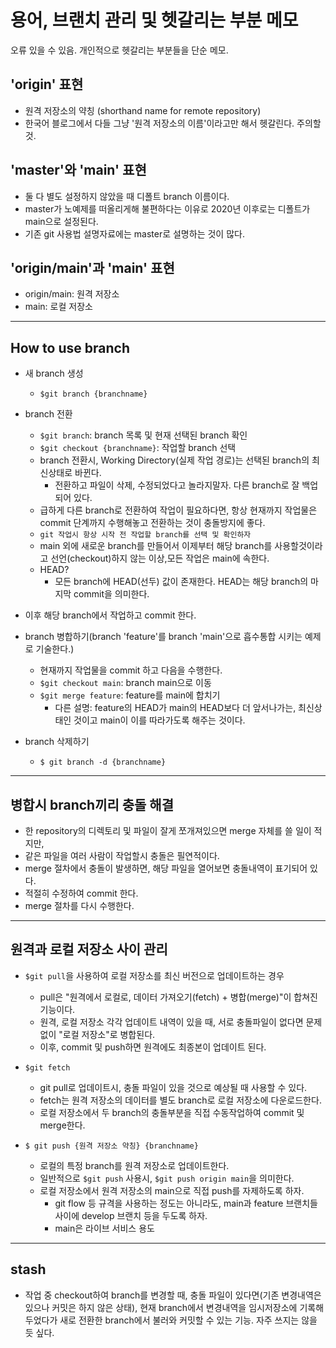# 용어, 브랜치 관리 및 헷갈리는 부분 메모
오류 있을 수 있음. 개인적으로 헷갈리는 부분들을 단순 메모.

## 'origin' 표현
- 원격 저장소의 약칭 (shorthand name for remote repository)
- 한국어 블로그에서 다들 그냥 '원격 저장소의 이름'이라고만 해서 헷갈린다. 주의할 것.

## 'master'와 'main' 표현
- 둘 다 별도 설정하지 않았을 때 디폴트 branch 이름이다.
- master가 노예제를 떠올리게해 불편하다는 이유로 2020년 이후로는 디폴트가 main으로 설정된다.
- 기존 git 사용법 설명자료에는 master로 설명하는 것이 많다.

## 'origin/main'과 'main' 표현
- origin/main: 원격 저장소
- main: 로컬 저장소
------------------------------
## How to use branch
- 새 branch 생성
	- `$git branch {branchname}`
- branch 전환
	- `$git branch`: branch 목록 및 현재 선택된 branch 확인
	- `$git checkout {branchname}`: 작업할 branch 선택
	- branch 전환시, Working Directory(실제 작업 경로)는 선택된 branch의 최신상태로 바뀐다.
		- 전환하고 파일이 삭제, 수정되었다고 놀라지말자. 다른 branch로 잘 백업되어 있다.
	- 급하게 다른 branch로 전환하여 작업이 필요하다면, 항상 현재까지 작업물은 commit 단계까지 수행해놓고 전환하는 것이 충돌방지에 좋다.
    - `git 작업시 항상 시작 전 작업할 branch를 선택 및 확인하자`
    - main 외에 새로운 branch를 만들어서 이제부터 해당 branch를 사용할것이라고 선언(checkout)하지 않는 이상,모든 작업은 main에 속한다.
	- HEAD?
		- 모든 branch에 HEAD(선두) 값이 존재한다. HEAD는 해당 branch의 마지막 commit을 의미한다.

- 이후 해당 branch에서 작업하고 commit 한다.

- branch 병합하기(branch 'feature'를 branch 'main'으로 흡수통합 시키는 예제로 기술한다.)
	- 현재까지 작업물을 commit 하고 다음을 수행한다.
	- `$git checkout main`: branch main으로 이동
	- `$git merge feature`: feature를 main에 합치기
		- 다른 설명: feature의 HEAD가 main의 HEAD보다 더 앞서나가는, 최신상태인 것이고 main이 이를 따라가도록 해주는 것이다.

- branch 삭제하기
	- `$ git branch -d {branchname}`

------------------------------
## 병합시 branch끼리 충돌 해결
- 한 repository의 디렉토리 및 파일이 잘게 쪼개져있으면 merge 자체를 쓸 일이 적지만,
- 같은 파일을 여러 사람이 작업할시 충돌은 필연적이다.
- merge 절차에서 충돌이 발생하면, 해당 파일을 열어보면 충돌내역이 표기되어 있다.
- 적절히 수정하여 commit 한다.
- merge 절차를 다시 수행한다.

------------------------------
## 원격과 로컬 저장소 사이 관리
- `$git pull`을 사용하여 로컬 저장소를 최신 버전으로 업데이트하는 경우
	- pull은 "원격에서 로컬로, 데이터 가져오기(fetch) + 병합(merge)"이 합쳐진 기능이다.
	- 원격, 로컬 저장소 각각 업데이트 내역이 있을 때, 서로 충돌파일이 없다면 문제없이 "로컬 저장소"로 병합된다.
	- 이후, commit 및 push하면 원격에도 최종본이 업데이트 된다.

- `$git fetch`
	- git pull로 업데이트시, 충돌 파일이 있을 것으로 예상될 때 사용할 수 있다.
	- fetch는 원격 저장소의 데이터를 별도 branch로 로컬 저장소에 다운로드한다.
	- 로컬 저장소에서 두 branch의 충돌부분을 직접 수동작업하여 commit 및 merge한다.

- `$ git push {원격 저장소 약칭} {branchname}`
	- 로컬의 특정 branch를 원격 저장소로 업데이트한다.
	- 일반적으로 `$git push` 사용시, `$git push origin main`을 의미한다.
	- 로컬 저장소에서 원격 저장소의 main으로 직접 push를 자제하도록 하자.
		- git flow 등 규격을 사용하는 정도는 아니라도, main과 feature 브랜치들 사이에 develop 브랜치 등을 두도록 하자.
		- main은 라이브 서비스 용도

------------------------------
## stash
- 작업 중 checkout하여 branch를 변경할 때, 충돌 파일이 있다면(기존 변경내역은 있으나 커밋은 하지 않은 상태), 현재 branch에서 변경내역을 임시저장소에 기록해두었다가 새로 전환한 branch에서 불러와 커밋할 수 있는 기능. 자주 쓰지는 않을 듯 싶다.
